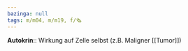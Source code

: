```yaml
---
bazinga: null
tags: m/m04, m/m19, f/🗞️
---
```

**Autokrin**:: Wirkung auf Zelle selbst (z.B. Maligner [[Tumor]])